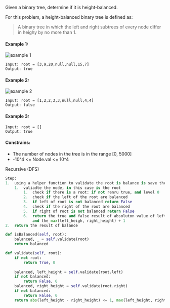 Given a binary tree, determine if it is height-balanced.
  
For this problem, a height-balanced binary tree is defined as:
> A binary tree in which the left and right subtrees of every node differ in heighy by no more than 1.
  
#### Example 1:
![example 1](https://assets.leetcode.com/uploads/2020/10/06/balance_1.jpg)
```
Input: root = [3,9,20,null,null,15,7]
Output: true
```

#### Example 2:
![example 2](https://assets.leetcode.com/uploads/2020/10/06/balance_2.jpg)
```
Input: root = [1,2,2,3,3,null,null,4,4]
Output: false
```

#### Example 3:
```
Input: root = []
Output: true
```

#### Constrains:
  * The number of nodes in the tree is in the range [0, 5000]
  * -10^4 <= Node.val <= 10^4

Recursive (DFS)
```python
Step:
1.  using a helper function to validate the root is balance is save the result of balance as true and false
    1.  valiadte the node, in this case is the root
        1.  check if there is a root: if not renru true, and level 0
        2.  check if the left of the root are balanced
        3.  if left of root is not balanced return False
        4.  check if the right of the root are balanced
        5.  if right of root is not balanced return False
        6.  return the true and false result of absoluton value of left height and right height is less than and equal to 1
            and the max(left_heigh, right_height) + 1
2.  return the result of balance

def isBalanced(self, root):
    balanced, _ = self.validate(root)
    return balanced

def validate(self, root):
    if not root:
        return True, 0
    
    balanced, left_height = self.validate(root.left)
    if not balanced:
        return False, 0
    balanced, right_height = self.validate(root.right)
    if not balanced:
        return False, 0
    return abs(left_height - right_height) <= 1, max(left_height, right_height) + 1
```

